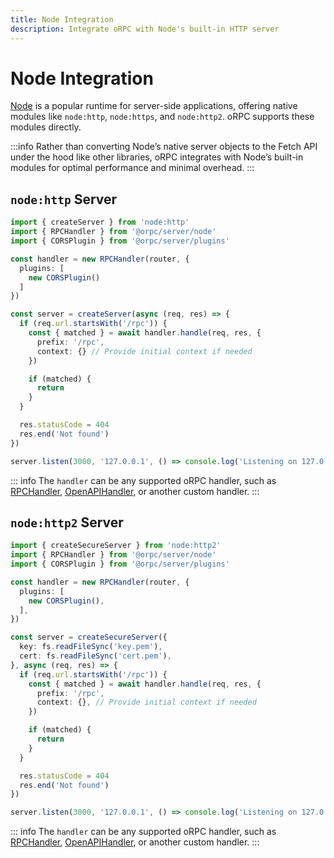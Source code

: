 ```yaml
---
title: Node Integration
description: Integrate oRPC with Node's built-in HTTP server
---
```


# Node Integration

[Node](https://nodejs.org/) is a popular runtime for server-side applications, offering native modules like `node:http`, `node:https`, and `node:http2`. oRPC supports these modules directly.

:::info
Rather than converting Node’s native server objects to the Fetch API under the hood like other libraries, oRPC integrates with Node’s built-in modules for optimal performance and minimal overhead.
:::

## `node:http` Server

```ts
import { createServer } from 'node:http'
import { RPCHandler } from '@orpc/server/node'
import { CORSPlugin } from '@orpc/server/plugins'

const handler = new RPCHandler(router, {
  plugins: [
    new CORSPlugin()
  ]
})

const server = createServer(async (req, res) => {
  if (req.url.startsWith('/rpc')) {
    const { matched } = await handler.handle(req, res, {
      prefix: '/rpc',
      context: {} // Provide initial context if needed
    })

    if (matched) {
      return
    }
  }

  res.statusCode = 404
  res.end('Not found')
})

server.listen(3000, '127.0.0.1', () => console.log('Listening on 127.0.0.1:3000'))
```

::: info
The `handler` can be any supported oRPC handler, such as [RPCHandler](/docs/rpc-handler), [OpenAPIHandler](/docs/openapi/openapi-handler), or another custom handler.
:::

## `node:http2` Server

```ts
import { createSecureServer } from 'node:http2'
import { RPCHandler } from '@orpc/server/node'
import { CORSPlugin } from '@orpc/server/plugins'

const handler = new RPCHandler(router, {
  plugins: [
    new CORSPlugin(),
  ],
})

const server = createSecureServer({
  key: fs.readFileSync('key.pem'),
  cert: fs.readFileSync('cert.pem'),
}, async (req, res) => {
  if (req.url.startsWith('/rpc')) {
    const { matched } = await handler.handle(req, res, {
      prefix: '/rpc',
      context: {}, // Provide initial context if needed
    })

    if (matched) {
      return
    }
  }

  res.statusCode = 404
  res.end('Not found')
})

server.listen(3000, '127.0.0.1', () => console.log('Listening on 127.0.0.1:3000'))
```

::: info
The `handler` can be any supported oRPC handler, such as [RPCHandler](/docs/rpc-handler), [OpenAPIHandler](/docs/openapi/openapi-handler), or another custom handler.
:::
